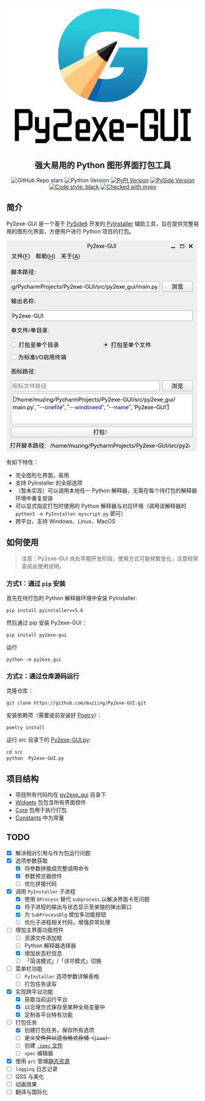 ![Py2exe-GUI Logo](docs/source/images/py2exe-gui_logo_big.png)

<h2 align="center">强大易用的 Python 图形界面打包工具</h2>

<p align="center">
<img alt="GitHub Repo stars" src="https://img.shields.io/github/stars/muziing/Py2exe-GUI">
<img alt="Python Version" src="https://img.shields.io/pypi/pyversions/py2exe-gui">
<a href="https://pypi.org/project/py2exe-gui/"><img alt="PyPI Version" src="https://img.shields.io/pypi/v/py2exe-gui"></a>
<a href="https://doc.qt.io/qtforpython/index.html"><img alt="PySide Version" src="https://img.shields.io/badge/PySide-6.2-blue"></a>
<a href="https://github.com/psf/black"><img alt="Code style: black" src="https://img.shields.io/badge/code%20style-black-000000.svg"></a>
<a href="http://mypy-lang.org/"><img alt="Checked with mypy" src="http://www.mypy-lang.org/static/mypy_badge.svg"></a>
</p>

## 简介

Py2exe-GUI 是一个基于 [PySide6](https://doc.qt.io/qtforpython/index.html) 开发的 [PyInstaller](https://pyinstaller.org/) 辅助工具，旨在提供完整易用的图形化界面，方便用户进行 Python 项目的打包。

![界面截图](docs/source/images/Py2exe-GUI_v0.1.0_screenshot.png)

有如下特性：

- 完全图形化界面，易用
- 支持 PyInstaller 的全部选项
- （暂未实现）可以调用本地任一 Python 解释器，无需在每个待打包的解释器环境中重复安装
- 可以显式指定打包时使用的 Python 解释器与对应环境（调用该解释器的 `python3 -m PyInstaller myscript.py` 即可）
- 跨平台，支持 Windows、Linux、MacOS

## 如何使用

> 注意：Py2exe-GUI 尚处早期开发阶段，使用方式可能频繁变化，注意经常查阅此使用说明。

### 方式1：通过 `pip` 安装

首先在待打包的 Python 解释器环境中安装 PyInstaller:

```shell
pip install pyinstaller==5.6
```

然后通过 pip 安装 Py2exe-GUI：

```shell
pip install py2exe-gui
```

运行

```shell
python -m py2exe_gui
```

### 方式2：通过仓库源码运行

克隆仓库：

```shell
git clone https://github.com/muziing/Py2exe-GUI.git
```

安装依赖项（需要提前安装好 [Poetry](https://python-poetry.org/)）：

```shell
poetry install
```

运行 src 目录下的 [Py2exe-GUI.py](src/Py2exe-GUI.py):

```shell
cd src
python  Py2exe-GUI.py
```


## 项目结构

- 项目所有代码均在 [py2exe_gui](src/py2exe_gui) 目录下
- [Widgets](src/py2exe_gui/Widgets) 包包含所有界面控件
- [Core](src/py2exe_gui/Core) 包用于执行打包
- [Constants](src/py2exe_gui/Constants) 中为常量

## TODO

- [x] 解决相对引用与作为包运行问题
- [x] 选项参数获取
    - [x] 将参数拼接成完整调用命令
    - [x] 参数预览器控件
    - [ ] 优化拼接代码
- [x] 调用 `PyInstaller` 子进程
    - [x] 使用 `QProcess` 替代 `subprocess` 以解决界面卡死问题
    - [x] 将子进程的输出与状态显示至单独的弹出窗口
    - [x] 为 `SubProcessDlg` 增加多功能按钮
    - [ ] 优化子进程相关代码，增强异常处理
- [ ] 增加主界面功能控件
    - [ ] 资源文件添加框
    - [ ] Python 解释器选择器
    - [x] 增加状态栏信息
    - [ ] 「简洁模式」/「详尽模式」切换
- [ ] 菜单栏功能
    - [ ] `PyInstaller` 选项参数详解表格
    - [ ] 打包任务读写
- [x] 实现跨平台功能
    - [x] 获取当前运行平台
    - [x] 以合理方式保存至某种全局变量中
    - [x] 定制各平台特有功能
- [ ] 打包任务
    - [x] 创建打包任务，保存所有选项
    - [ ] ~~定义文件并以适当格式存储（`json`）~~
    - [ ] 创建 [`.spec` 文件](https://pyinstaller.org/en/stable/spec-files.html)
    - [ ] `spec` 编辑器
- [x] 使用 `qrc` 管理[静态资源](src/py2exe_gui/Resources)
- [ ] `logging` 日志记录
- [ ] QSS 与美化
- [ ] 动画效果
- [ ] 翻译与国际化
